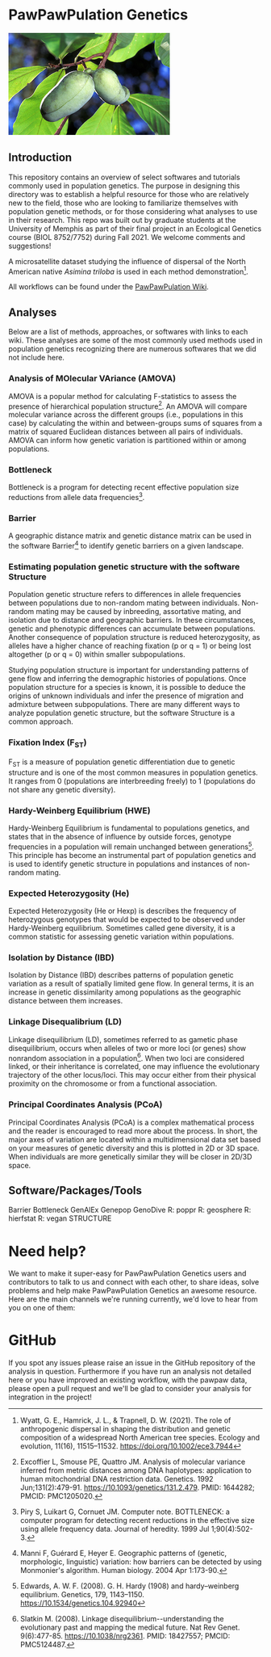 # PawPawPulation Genetics

![Image PawPAw](https://github.com/UMEcolGenetics/PawPawPulation/blob/main/Analyses/Home/pawpaw.png)

## Introduction

This repository contains an overview of select softwares and tutorials commonly used in population genetics. The purpose in designing this directory was to establish a helpful resource for those who are relatively new to the field, those who are looking to familiarize themselves with population genetic methods, or for those considering what analyses to use in their research. This repo was built out by graduate students at the University of Memphis as part of their final project in an Ecological Genetics course (BIOL 8752/7752) during Fall 2021. We welcome comments and suggestions!

A microsatellite dataset studying the influence of dispersal of the North American native *Asimina triloba* is used in each method demonstration[^fn1].

All workflows can be found under the [PawPawPulation Wiki](https://github.com/UMEcolGenetics/PawPawPulation/wiki).

## Analyses

Below are a list of methods, approaches, or softwares with links to each wiki. These analyses are some of the most commonly used methods used in population genetics recognizing there are numerous softwares that we did not include here.

### Analysis of MOlecular VAriance (AMOVA)

AMOVA is a popular method for calculating F-statistics to assess the presence of hierarchical population structure[^fn2]. An AMOVA will compare molecular variance across the different groups (i.e., populations in this case) by calculating the within and between-groups sums of squares from a matrix of squared Euclidean distances between all pairs of individuals. AMOVA can inform how genetic variation is partitioned within or among populations.

### Bottleneck

Bottleneck is a program for detecting recent effective population size reductions from allele data frequencies[^fn3].

### Barrier

A geographic distance matrix and genetic distance matrix can be used in the software Barrier[^fn4] to identify genetic barriers on a given landscape.

### Estimating population genetic structure with the software Structure  

Population genetic structure refers to differences in allele frequencies between populations due to non-random mating between individuals. Non-random mating may be caused by inbreeding, assortative mating, and isolation due to distance and geographic barriers. In these circumstances, genetic and phenotypic differences can accumulate between populations. Another consequence of population structure is reduced heterozygosity, as alleles have a higher chance of reaching fixation (p or q = 1) or being lost altogether (p or q = 0) within smaller subpopulations.

Studying population structure is important for understanding patterns of gene flow and inferring the demographic histories of populations. Once population structure for a species is known, it is possible to deduce the origins of unknown individuals and infer the presence of migration and admixture between subpopulations. There are many different ways to analyze population genetic structure, but the software Structure is a common approach.

### Fixation Index (F<sub>ST</sub>)

F<sub>ST</sub> is a measure of population genetic differentiation due to genetic structure and is one of the most common measures in population genetics. It ranges from 0 (populations are interbreeding freely) to 1 (populations do not share any genetic diversity).

### Hardy-Weinberg Equilibrium (HWE)

Hardy-Weinberg Equilibrium is fundamental to populations genetics, and states that in the absence of influence by outside forces, genotype frequencies in a population will remain unchanged between generations[^fn5]. This principle has become an instrumental part of population genetics and is used to identify genetic structure in populations and instances of non-random mating.

### Expected Heterozygosity (He)

Expected Heterozygosity (He or Hexp) is  describes the frequency of heterozygous genotypes that would be expected to be observed under Hardy-Weinberg equilibrium. Sometimes called gene diversity, it is a common statistic for assessing genetic variation within populations.

### Isolation by Distance (IBD) 

Isolation by Distance (IBD) describes patterns of population genetic variation as a result of spatially limited gene flow. In general terms, it is an increase in genetic dissimilarity among populations as the geographic distance between them increases.

### Linkage Disequalibrium (LD)

Linkage disequilibrium (LD), sometimes referred to as gametic phase disequilibrium, occurs when alleles of two or more loci (or genes) show nonrandom association in a population[^fn6]. When two loci are considered linked, or their inheritance is correlated, one may influence the evolutionary trajectory of the other locus/loci. This may occur either from their physical proximity on the chromosome or from a functional association.

### Principal Coordinates Analysis (PCoA)

Principal Coordinates Analysis (PCoA) is a complex mathematical process and the reader is encouraged to read more about the process. In short, the major axes of variation are located within a multidimensional data set based on your measures of genetic diversity and this is plotted in 2D or 3D space. When individuals are more genetically similar they will be closer in 2D/3D space.

## Software/Packages/Tools

Barrier
Bottleneck
GenAlEx
Genepop
GenoDive
R: poppr
R: geosphere
R: hierfstat
R: vegan
STRUCTURE


# Need help?
We want to make it super-easy for PawPawPulation Genetics users and contributors to talk to us and connect with each other, to share ideas, solve problems and help make PawPawPulation Genetics an awesome resource. Here are the main channels we're running currently, we'd love to hear from you on one of them:

# GitHub
If you spot any issues please raise an issue in the GitHub repository of the analysis in question. Furthermore if you have run an analysis not detailed here or you have improved an existing workflow, with the pawpaw data, please open a pull request and we'll be glad to consider your analysis for integration in the project!


[^fn1]: Wyatt, G. E., Hamrick, J. L., & Trapnell, D. W. (2021). The role of anthropogenic dispersal in shaping the distribution and genetic composition of a widespread North American tree species. Ecology and evolution, 11(16), 11515–11532. https://doi.org/10.1002/ece3.7944
[^fn2]: Excoffier L, Smouse PE, Quattro JM. Analysis of molecular variance inferred from metric distances among DNA haplotypes: application to human mitochondrial DNA restriction data. Genetics. 1992 Jun;131(2):479-91. https://10.1093/genetics/131.2.479. PMID: 1644282; PMCID: PMC1205020.
[^fn3]:Piry S, Luikart G, Cornuet JM. Computer note. BOTTLENECK: a computer program for detecting recent reductions in the effective size using allele frequency data. Journal of heredity. 1999 Jul 1;90(4):502-3.
[^fn4]:Manni F, Guérard E, Heyer E. Geographic patterns of (genetic, morphologic, linguistic) variation: how barriers can be detected by using Monmonier's algorithm. Human biology. 2004 Apr 1:173-90.
[^fn5]: Edwards, A. W. F. (2008). G. H. Hardy (1908) and hardy–weinberg equilibrium. Genetics, 179, 1143–1150. https://10.1534/genetics.104.92940
[^fn6]: Slatkin M. (2008). Linkage disequilibrium--understanding the evolutionary past and mapping the medical future. Nat Rev Genet. 9(6):477-85. https://10.1038/nrg2361. PMID: 18427557; PMCID: PMC5124487.
